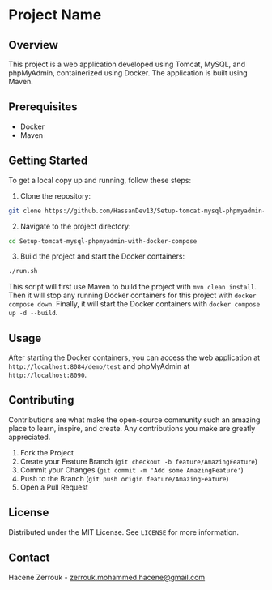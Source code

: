 # Project Name

## Overview

This project is a web application developed using Tomcat, MySQL, and phpMyAdmin, containerized using Docker. The application is built using Maven.

## Prerequisites

- Docker
- Maven

## Getting Started

To get a local copy up and running, follow these steps:

1. Clone the repository:

```bash
git clone https://github.com/HassanDev13/Setup-tomcat-mysql-phpmyadmin-with-docker-compose
```

2. Navigate to the project directory:

```bash
cd Setup-tomcat-mysql-phpmyadmin-with-docker-compose
```

3. Build the project and start the Docker containers:

```bash
./run.sh
```

This script will first use Maven to build the project with `mvn clean install`. Then it will stop any running Docker containers for this project with `docker compose down`. Finally, it will start the Docker containers with `docker compose up -d --build`.

## Usage

After starting the Docker containers, you can access the web application at `http://localhost:8084/demo/test` and phpMyAdmin at `http://localhost:8090`.

## Contributing

Contributions are what make the open-source community such an amazing place to learn, inspire, and create. Any contributions you make are greatly appreciated.

1. Fork the Project
2. Create your Feature Branch (`git checkout -b feature/AmazingFeature`)
3. Commit your Changes (`git commit -m 'Add some AmazingFeature'`)
4. Push to the Branch (`git push origin feature/AmazingFeature`)
5. Open a Pull Request

## License

Distributed under the MIT License. See `LICENSE` for more information.

## Contact

Hacene Zerrouk - zerrouk.mohammed.hacene@gmail.com

